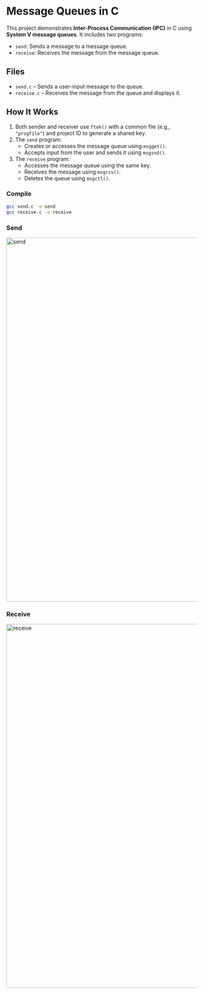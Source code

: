 # Message Queues in C

This project demonstrates **Inter-Process Communication (IPC)** in C using **System V message queues**. It includes two programs:
- `send`: Sends a message to a message queue.
- `receive`: Receives the message from the message queue.

## Files

- `send.c` – Sends a user-input message to the queue.
- `receive.c` – Receives the message from the queue and displays it.

## How It Works

1. Both sender and receiver use `ftok()` with a common file (e.g., `"progfile"`) and project ID to generate a shared key.
2. The `send` program:
   - Creates or accesses the message queue using `msgget()`.
   - Accepts input from the user and sends it using `msgsnd()`.
3. The `receive` program:
   - Accesses the message queue using the same key.
   - Receives the message using `msgrcv()`.
   - Deletes the queue using `msgctl()`.

### Compile

```bash
gcc send.c -o send
gcc receive.c -o receive

```
### Send 
<img width="959" alt="send" src="https://github.com/user-attachments/assets/d3c6e5f8-56f9-4f55-8299-36c6b353831a" />

### Receive
<img width="959" alt="receive" src="https://github.com/user-attachments/assets/ae90eef5-7114-4720-af5b-32535c1246fd" />




